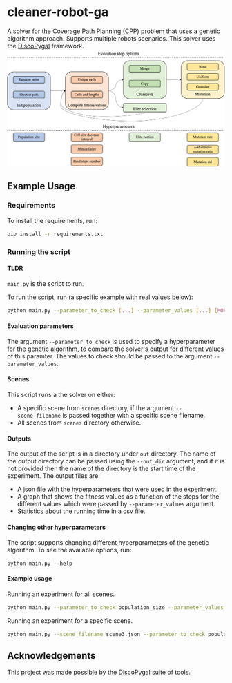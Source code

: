 # cleaner-robot-ga
A solver for the Coverage Path Planning (CPP) problem that uses a genetic algorithm approach.
Supports multiple robots scenarios.
This solver uses the  [DiscoPygal](https://www.cs.tau.ac.il/~cgl/discopygal/docs/index.html)
 framework.
![Alt text](algorithm_scheme.png)

## Example Usage
### Requirements
To install the requirements, run:
```bash
pip install -r requirements.txt
```
### Running the script

#### TLDR
`main.py` is the script to run.


To run the script, run (a specific example with real values below):
```bash
python main.py --parameter_to_check [...] --parameter_values [...] [MORE_OPTIONS]
```

#### Evaluation parameters
The argument `--parameter_to_check` is used to specify a hyperparameter for the genetic
 algorithm, to compare the solver's output for different values of this paramter. The values
 to check should be passed to the argument `--parameter_values`.

#### Scenes


This script runs a the solver on either:
* A specific scene from `scenes` directory, if the argument `--scene_filename` is passed together
with a specific scene filename.
* All scenes from `scenes` directory otherwise.


#### Outputs
The output of the script is in a directory under `out` directory. The name of the output directory
can be passed using the `--out_dir` argument, and if it is not provided then the name of the directory
is the start time of the experiment.
The output files are:
* A json file with the hyperparameters that were used in the experiment.
* A graph that shows the fitness values as a function of the steps for the different
values which were passed by `--parameter_values` argument.
* Statistics about the running time in a csv file.


#### Changing other hyperparameters
The script supports changing different hyperparameters of the genetic algorithm. To see the available
 options, run: 

```
python main.py --help
```

#### Example usage

Running an experiment for all scenes.
```bash
python main.py --parameter_to_check population_size --parameter_values 10 20 --mutation_rate 0.4 --evolution_steps 30 --out_dir example1
```

Running an experiment for a specific scene.

```bash
python main.py --scene_filename scene3.json --parameter_to_check population_size --parameter_values 10 20  --mutation_rate 0.4 --evolution_steps 30  --out_dir example2
```

## Acknowledgements
This project was made possible by the [DiscoPygal](https://www.cs.tau.ac.il/~cgl/discopygal/docs/index.html) suite of 
tools.
